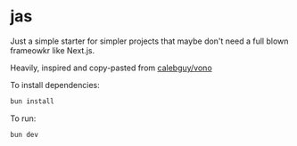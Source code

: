 # jas
Just a simple starter for simpler projects that maybe don't need a full blown frameowkr like Next.js.

Heavily, inspired and copy-pasted from [calebguy/vono](https://github.com/calebguy/vono)

To install dependencies:

```bash
bun install
```

To run:

```bash
bun dev
```
